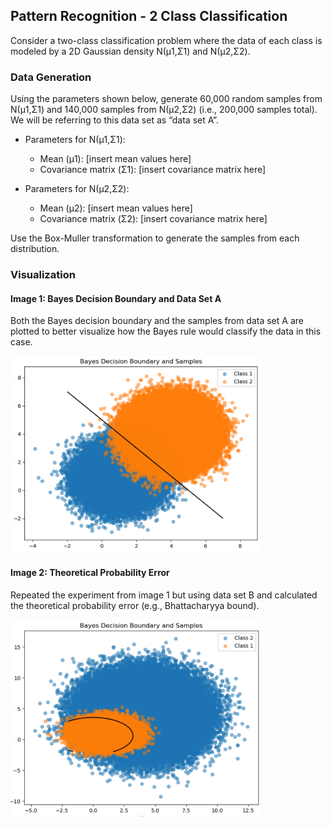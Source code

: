 ## Pattern Recognition - 2 Class Classification

Consider a two-class classification problem where the data of each class is modeled by a
2D Gaussian density N(μ1,Σ1) and N(μ2,Σ2).

### Data Generation

Using the parameters shown below, generate 60,000 random samples from N(μ1,Σ1) and 140,000 samples from N(μ2,Σ2) (i.e., 200,000 samples total). We will be referring to this data set as “data set A”.

- Parameters for N(μ1,Σ1):
  - Mean (μ1): [insert mean values here]
  - Covariance matrix (Σ1): [insert covariance matrix here]

- Parameters for N(μ2,Σ2):
  - Mean (μ2): [insert mean values here]
  - Covariance matrix (Σ2): [insert covariance matrix here]

Use the Box-Muller transformation to generate the samples from each distribution.

### Visualization

#### Image 1: Bayes Decision Boundary and Data Set A

Both the Bayes decision boundary and the samples from data set A are plotted to better visualize how the Bayes rule would classify the data in this case.

<img src="images/1.png" alt="Bayes Decision Boundary and Data Set A" width="400">

#### Image 2: Theoretical Probability Error

Repeated the experiment from image 1 but using data set B and calculated the theoretical probability error (e.g., Bhattacharyya bound).

<img src="images/2.png" alt="Theoretical Probability Error Set B" width="400">

